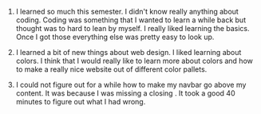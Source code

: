 1. I learned so much this semester. I didn't know really anything about coding. Coding was something that I wanted to learn a while back but thought was to hard to lean by myself. I really liked learning the basics. Once I got those everything else was pretty easy to look up.

2. I learned a bit of new things about web design. I liked learning about colors. I think that I would really like to learn more about colors and how to make a really nice website out of different color pallets.

3. I could not figure out for a while how to make my navbar go above my content. It was because I was missing a closing </nav>. It took a good 40 minutes to figure out what I had wrong. 
